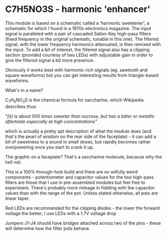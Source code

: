 # C7H5NO3S - harmonic 'enhancer'

This module is based on a schematic called a 'harmonic sweetener', a schematic for which I found in a 1970s electronics magazine. The input signal is paralleled with a pair of cascaded Sallen-Key high-pass filters (fixed frequency in the original schematic, tunable in this one). The filtered signal, with the lower frequency harmonics attenuated, is then remixed with the input. To add a bit of interest, the filtered signal also has a clipping section (provided courtesy of two LEDs) with adjustable gain in order to give the filtered signal a bit more presence.

Obviously it works best with harmonic-rich signals (eg. sawtooth and square waveforms) but you can get interesting results from triangle-based waveforms.

What's in a name?

C<sub>7</sub>H<sub>5</sub>NO<sub>3</sub>S is the chemical formula for saccharine, which Wikipedia describes thus:

<i>"[it] is about 500 times sweeter than sucrose, but has a bitter or metallic aftertaste&nbsp;especially at high concentrations"</i>

which is actually a pretty apt description of what the module does (and that's the pearl of wisdom on the rear side of the faceplate) - it can add a bit of sweetness to a sound in small doses, but rapidly becomes rather overpowering once you start to crank it up.

The graphic on a faceplate? That's a saccharine molecule, because why the hell not.

This is a 100% through-hole build and there are no wilfully weird components - potentiometer and capacitor values for the two high-pass filters are those that I use in pre-assembled modules but feel free to experiment. There's probably more mileage in fiddling with the capacitor values than with the range of the pot. Unless stated otherwise, all pots are linear taper.

Red LEDs are recommended for the clipping diodes - the lower the forward voltage the better; I use LEDs with a 1.7V voltage drop

Jumpers J1-J4 should have bridges attached across two of the pins - these will determine how the filter pots behave.
